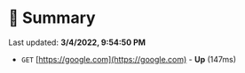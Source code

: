 # 📖 Summary
Last updated: **3/4/2022, 9:54:50 PM**

- `GET` [https://google.com](https://google.com) - **Up** (147ms)
